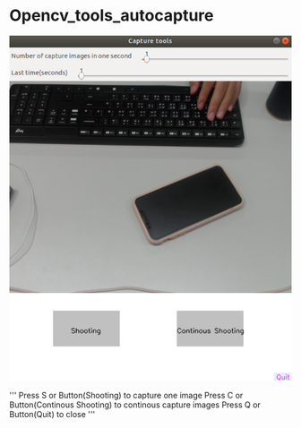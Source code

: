 # Opencv_tools_autocapture

![image](https://github.com/s0936929599/Opencv_tools_autocapture/blob/master/tools.png)

'''
  Press S or Button(Shooting) to capture one image
  Press C or Button(Continous Shooting) to continous capture images 
  Press Q or Button(Quit) to close 
'''
